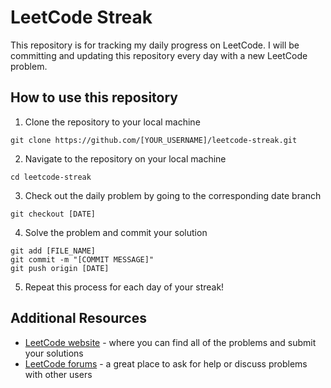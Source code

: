 # LeetCode Streak

This repository is for tracking my daily progress on LeetCode. I will be committing and updating this repository every day with a new LeetCode problem.

## How to use this repository

1. Clone the repository to your local machine
```
git clone https://github.com/[YOUR_USERNAME]/leetcode-streak.git
```
2. Navigate to the repository on your local machine
```
cd leetcode-streak
```
3. Check out the daily problem by going to the corresponding date branch
```
git checkout [DATE]
```
4. Solve the problem and commit your solution
```
git add [FILE_NAME]
git commit -m "[COMMIT MESSAGE]"
git push origin [DATE]
```
5. Repeat this process for each day of your streak!

## Additional Resources

- [LeetCode website](https://leetcode.com/) - where you can find all of the problems and submit your solutions
- [LeetCode forums](https://leetcode.com/discuss/) - a great place to ask for help or discuss problems with other users
